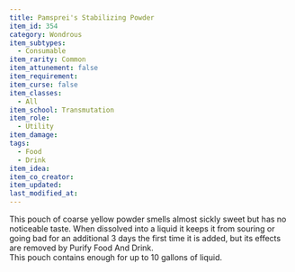 ```yaml
---
title: Pamsprei's Stabilizing Powder
item_id: 354
category: Wondrous
item_subtypes: 
  - Consumable
item_rarity: Common
item_attunement: false
item_requirement: 
item_curse: false
item_classes: 
  - All
item_school: Transmutation
item_role: 
  - Utility
item_damage: 
tags:
  - Food
  - Drink
item_idea: 
item_co_creator: 
item_updated: 
last_modified_at: 
---
```


This pouch of coarse yellow powder smells almost sickly sweet but has no noticeable taste. When dissolved into a liquid it keeps it from souring or going bad for an additional 3 days the first time it is added, but its effects are removed by <magic-spell>Purify Food And Drink</magic-spell>.  
This pouch contains enough for up to 10 gallons of liquid.

